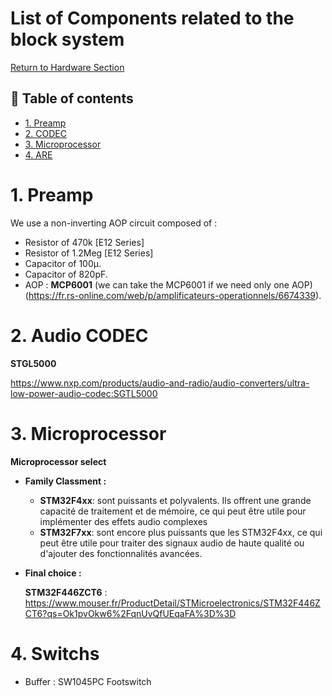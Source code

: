 # List of Components related to the block system
[Return to Hardware Section](https://github.com/lucacros/2324_Projet2A_PedaleGuitare/tree/Hardware-Section)
## 📖 Table of contents

- [1. Preamp](#1-afe)
- [2. CODEC](#2-codec)
- [3. Microprocessor](#3-microprocessor)
- [4. ARE](#4-are)


# 1. Preamp

  We use a non-inverting AOP circuit composed of :
  - Resistor of 470k [E12 Series] 
  - Resistor of 1.2Meg [E12 Series] 
  - Capacitor of 100µ.
  - Capacitor of 820pF.
  - AOP : **MCP6001** (we can take the MCP6001 if we need only one AOP) (https://fr.rs-online.com/web/p/amplificateurs-operationnels/6674339).
  
# 2. Audio CODEC

   **STGL5000**
   
   https://www.nxp.com/products/audio-and-radio/audio-converters/ultra-low-power-audio-codec:SGTL5000

# 3. Microprocessor

**Microprocessor select**
  - **Family Classment :**
    - **STM32F4xx**: sont puissants et polyvalents. Ils offrent une grande capacité de traitement et de mémoire, ce qui peut être utile pour implémenter des effets audio complexes
    - **STM32F7xx**: sont encore plus puissants que les STM32F4xx, ce qui peut être utile pour traiter des signaux audio de haute qualité ou d'ajouter des fonctionnalités avancées.

 - **Final choice :**

    **STM32F446ZCT6** : https://www.mouser.fr/ProductDetail/STMicroelectronics/STM32F446ZCT6?qs=Ok1pvOkw6%2FqnUvQfUEqaFA%3D%3D

# 4. Switchs

- Buffer : SW1045PC Footswitch

